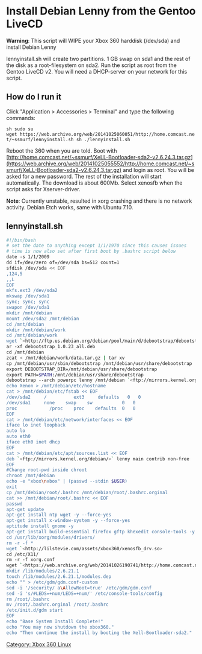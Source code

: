 # Install Debian Lenny from the Gentoo LiveCD

**Warning**: This script will WIPE your Xbox 360 harddisk (/dev/sda) and install Debian Lenny

lennyinstall.sh will create two partitions. 1 GB swap on sda1 and the
rest of the disk as a root-filesystem on sda2. Run the script as root
from the Gentoo LiveCD v2. You will need a DHCP-server on your network
for this script.

## How do I run it

Click "Application > Accessories > Terminal" and type the following
commands:

``sh
sudo su
wget https://web.archive.org/web/20141025060051/http://home.comcast.net/~ssmurf/lennyinstall.sh
sh ./lennyinstall.sh
``

Reboot the 360 when you are told. Boot with
[http://home.comcast.net/~ssmurf/XeLL-Bootloader-sda2-v2.6.24.3.tar.gz](https://web.archive.org/web/20141025055552/http://home.comcast.net/~ssmurf/XeLL-Bootloader-sda2-v2.6.24.3.tar.gz)
and login as root. You will be asked for a new password. The rest of the
installation will start automatically. The download is about 600Mb.
Select xenosfb when the script asks for Xserver-driver.

**Note**: Currently unstable, resulted in xorg crashing and there is no
network activity. Debian Etch works, same with Ubuntu 7.10.

## lennyinstall.sh

```sh
#!/bin/bash
# set the date to anything except 1/1/1970 since this causes issues
# time is now also set after first boot by .bashrc script below
date -s 1/1/2009
dd if=/dev/zero of=/dev/sda bs=512 count=1
sfdisk /dev/sda << EOF
,124,S
,,L
EOF
mkfs.ext3 /dev/sda2
mkswap /dev/sda1
sync; sync; sync
swapon /dev/sda1
mkdir /mnt/debian
mount /dev/sda2 /mnt/debian
cd /mnt/debian
mkdir /mnt/debian/work
cd /mnt/debian/work
wget `<http://ftp.us.debian.org/debian/pool/main/d/debootstrap/debootstrap_1.0.23_all.deb>
ar -xf debootstrap_1.0.23_all.deb
cd /mnt/debian
zcat < /mnt/debian/work/data.tar.gz | tar xv
cp /mnt/debian/usr/sbin/debootstrap /mnt/debian/usr/share/debootstrap     
export DEBOOTSTRAP_DIR=/mnt/debian/usr/share/debootstrap
export PATH=$PATH:/mnt/debian/usr/share/debootstrap
debootstrap --arch powerpc lenny /mnt/debian `<ftp://mirrors.kernel.org/debian/>
echo Xenon > /mnt/debian/etc/hostname
cat > /mnt/debian/etc/fstab << EOF
/dev/sda2     /          ext3     defaults   0   0
/dev/sda1     none    swap    sw           0   0
proc            /proc    proc    defaults  0   0
EOF
cat > /mnt/debian/etc/network/interfaces << EOF
iface lo inet loopback
auto lo
auto eth0
iface eth0 inet dhcp
EOF
cat > /mnt/debian/etc/apt/sources.list << EOF
deb `<ftp://mirrors.kernel.org/debian/>` lenny main contrib non-free
EOF
#Change root-pwd inside chroot
chroot /mnt/debian
echo -e "xbox\nxbox" | (passwd --stdin $USER)
exit
cp /mnt/debian/root/.bashrc /mnt/debian/root/.bashrc.orginal
cat >> /mnt/debian/root/.bashrc << EOF
passwd
apt-get update
apt-get install ntp wget -y --force-yes
apt-get install x-window-system -y --force-yes
aptitude install gnome -y
apt-get install build-essential firefox gftp khexedit console-tools -y --force-yes
cd /usr/lib/xorg/modules/drivers/
rm -r -f *
wget `<http://lilstevie.com/assets/xbox360/xenosfb_drv.so>
cd /etc/X11/
rm -r -f xorg.conf
wget `<https://web.archive.org/web/20141026190741/http://home.comcast.net/~ssmurf/xorg.conf>
mkdir /lib/modules/2.6.21.1
touch /lib/modules/2.6.21.1/modules.dep
echo "" > /etc/gdm/gdm.conf-custom
sed -i '/security/ a\AllowRoot=true' /etc/gdm/gdm.conf
sed -i 's/#LEDS=+num/LEDS=+num/' /etc/console-tools/config
rm /root/.bashrc
mv /root/.bashrc.orginal /root/.bashrc
/etc/init.d/gdm start
EOF
echo "Base System Install Complete!"
echo "You may now shutdown the xbox360."
echo "Then continue the install by booting the Xell-Bootloader-sda2."
```

[Category: Xbox 360 Linux](../Category_Xbox360_Linux)
